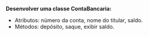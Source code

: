 **Desenvolver uma classe ContaBancaria:**

- Atributos: número da conta, nome do titular, saldo.
- Métodos: depósito, saque, exibir saldo.
